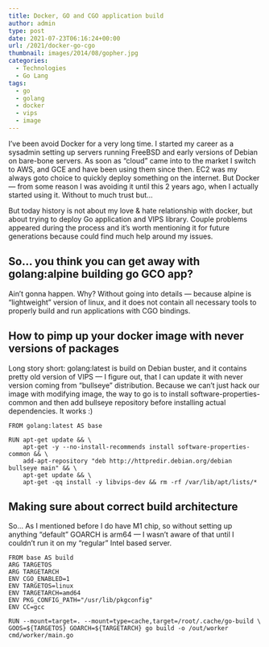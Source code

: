 ```yaml
---
title: Docker, GO and CGO application build
author: admin
type: post
date: 2021-07-23T06:16:24+00:00
url: /2021/docker-go-cgo
thumbnail: images/2014/08/gopher.jpg
categories:
  - Technologies
  - Go Lang
tags:
  - go
  - golang
  - docker
  - vips
  - image
---
```


I’ve been avoid Docker for a very long time. I started my career as a sysadmin setting up servers running FreeBSD and early versions of Debian on bare-bone servers. As soon as “cloud” came into to the market I switch to AWS, and GCE and have been using them since then. EC2 was my always goto choice to quickly deploy something on the internet. But Docker — from some reason I was avoiding it until this 2 years ago, when I actually started using it. Without to much trust but…

But today history is not about my love & hate relationship with docker, but about trying to deploy Go application and VIPS library. Couple problems appeared during the process and it’s worth mentioning it for future generations because could find much help around my issues.
<!--more-->

## So… you think you can get away with golang:alpine building go GCO app?
Ain’t gonna happen. Why? Without going into details — because alpine is “lightweight” version of linux, and it does not contain all necessary tools to properly build and run applications with CGO bindings.

## How to pimp up your docker image with never versions of packages
Long story short: golang:latest is build on Debian buster, and it contains pretty old version of VIPS — I figure out, that I can update it with never version coming from “bullseye” distribution. Because we can’t just hack our image with modifying image, the way to go is to install software-properties-common and then add bullseye repository before installing actual dependencies. It works :)

```DOCKER
FROM golang:latest AS base

RUN apt-get update && \
    apt-get -y --no-install-recommends install software-properties-common && \
    add-apt-repository "deb http://httpredir.debian.org/debian bullseye main" && \
    apt-get update && \
    apt-get -qq install -y libvips-dev && rm -rf /var/lib/apt/lists/*

```

## Making sure about correct build architecture
So… As I mentioned before I do have M1 chip, so without setting up anything “default” GOARCH is arm64 — I wasn’t aware of that until I couldn’t run it on my “regular” Intel based server.

```DOCKER
FROM base AS build
ARG TARGETOS
ARG TARGETARCH
ENV CGO_ENABLED=1
ENV TARGETOS=linux
ENV TARGETARCH=amd64
ENV PKG_CONFIG_PATH="/usr/lib/pkgconfig"
ENV CC=gcc

RUN --mount=target=. --mount=type=cache,target=/root/.cache/go-build \
GOOS=${TARGETOS} GOARCH=${TARGETARCH} go build -o /out/worker cmd/worker/main.go
```